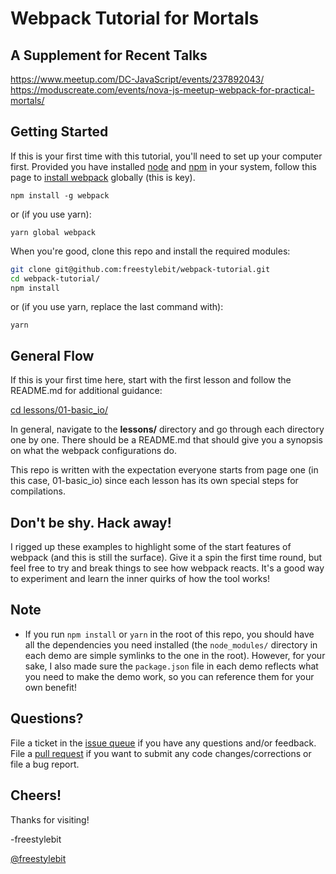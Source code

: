 # Webpack Tutorial for Mortals

## A Supplement for Recent Talks
https://www.meetup.com/DC-JavaScript/events/237892043/
https://moduscreate.com/events/nova-js-meetup-webpack-for-practical-mortals/

## Getting Started
If this is your first time with this tutorial, you'll need to set up your computer first.  Provided you have installed [node](https://nodejs.org/en/download/package-manager/) and [npm](http://blog.npmjs.org/post/85484771375/how-to-install-npm) in your system, follow this page to [install webpack](https://webpack.github.io/docs/installation.html) globally (this is key).

```
npm install -g webpack
```
or (if you use yarn):
```
yarn global webpack
```
When you're good, clone this repo and install the required modules:

```bash
git clone git@github.com:freestylebit/webpack-tutorial.git
cd webpack-tutorial/
npm install
```
or (if you use yarn, replace the last command with):
```
yarn
```

## General Flow
If this is your first time here, start with the first lesson and follow the README.md for additional guidance:

[cd lessons/01-basic_io/](https://github.com/freestylebit/webpack-tutorial/tree/master/lessons/01-basic_io)

In general, navigate to the **lessons/** directory and go through each directory one by one. There should be a README.md that should give you a synopsis on what the webpack configurations do.

This repo is written with the expectation everyone starts from page one (in this case, 01-basic_io) since each lesson has its own special steps for compilations.


## Don't be shy.  Hack away!

I rigged up these examples to highlight some of the start features of webpack (and this is still the surface). Give it a spin the first time round, but feel free to try and break things to see how webpack reacts. It's a good way to experiment and learn the inner quirks of how the tool works!

## Note

* If you run `npm install` or `yarn` in the root of this repo, you should have all the dependencies you need installed (the `node_modules/` directory in each demo are simple symlinks to the one in the root). However, for your sake, I also made sure the `package.json` file in each demo reflects what you need to make the demo work, so you can reference them for your own benefit!

## Questions?

File a ticket in the [issue queue](https://github.com/freestylebit/webpack-tutorial/issues) if you have any questions and/or feedback.  File a [pull request](https://github.com/freestylebit/webpack-tutorial/pulls) if you want to submit any code changes/corrections or file a bug report.

## Cheers!
Thanks for visiting!

-freestylebit

[@freestylebit](https://www.twitter.com/freestylebit)
